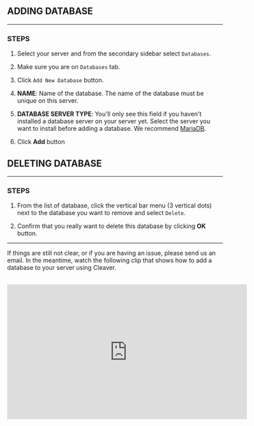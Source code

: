 ## ADDING DATABASE
---

### STEPS

1. Select your server and from the secondary sidebar select `Databases`.

2. Make sure you are on `Databases` tab.

3. Click `Add New Database` button.

4. **NAME**: Name of the database. The name of the database must be unique on this server.

4. **DATABASE SERVER TYPE**: You'll only see this field if you haven't installed a database server on your server yet. Select the server you want to install before adding a database. We recommend [MariaDB][mariadb].

5. Click **Add** button


## DELETING DATABASE
---

### STEPS

1. From the list of database, click the vertical bar menu (3 vertical dots) next to the database you want to remove and select `Delete`.

2. Confirm that you really want to delete this database by clicking **OK** button.



---

If things are still not clear, or if you are having an issue, please send us an email. In the meantime, watch the following clip that shows how to add a database to your server using Cleaver.

<br/>

<iframe width="560" height="315" src="https://www.youtube-nocookie.com/embed/Vh4iLzXuThU?rel=0&amp;showinfo=0" frameborder="0" allowfullscreen></iframe>


[mariadb]: https://mariadb.org/
